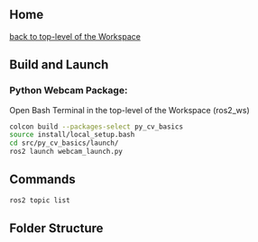 ## Home
[back to top-level of the Workspace](../../)

## Build and Launch
### Python Webcam Package:
Open Bash Terminal in the top-level of the Workspace (ros2_ws)
```bash
colcon build --packages-select py_cv_basics
source install/local_setup.bash
cd src/py_cv_basics/launch/
ros2 launch webcam_launch.py
```

## Commands
```bash
ros2 topic list
```

## Folder Structure

